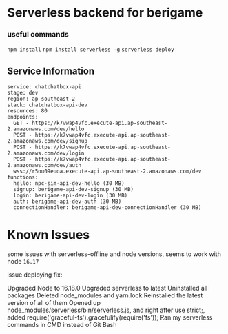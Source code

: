 # Serverless backend for berigame

### useful commands
``` npm install ```
``` npm install serverless -g ```
``` serverless deploy ```

## Service Information
```
service: chatchatbox-api                                                                     
stage: dev                                                                                   
region: ap-southeast-2                                                                       
stack: chatchatbox-api-dev                                                                   
resources: 80                                                                                
endpoints:
  GET - https://k7vwap4vfc.execute-api.ap-southeast-2.amazonaws.com/dev/hello
  POST - https://k7vwap4vfc.execute-api.ap-southeast-2.amazonaws.com/dev/signup
  POST - https://k7vwap4vfc.execute-api.ap-southeast-2.amazonaws.com/dev/login
  POST - https://k7vwap4vfc.execute-api.ap-southeast-2.amazonaws.com/dev/auth
  wss://r5ou09euoa.execute-api.ap-southeast-2.amazonaws.com/dev
functions:
  hello: npc-sim-api-dev-hello (30 MB)
  signup: berigame-api-dev-signup (30 MB)
  login: berigame-api-dev-login (30 MB)
  auth: berigame-api-dev-auth (30 MB)
  connectionHandler: berigame-api-dev-connectionHandler (30 MB)
```

# Known Issues
some issues with serverless-offline and node versions, seems to work with node `16.17`

issue deploying fix:

Upgraded Node to 16.18.0
Upgraded serverless to latest
Uninstalled all packages
Deleted node_modules and yarn.lock
Reinstalled the latest version of all of them
Opened up node_modules/serverless/bin/serverless.js, and right after use strict;, added require('graceful-fs').gracefulify(require('fs'));
Ran my serverless commands in CMD instead of Git Bash
